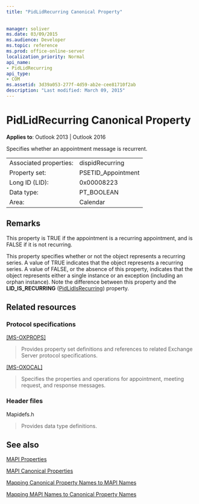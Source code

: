 ```yaml
---
title: "PidLidRecurring Canonical Property"
 
 
manager: soliver
ms.date: 03/09/2015
ms.audience: Developer
ms.topic: reference
ms.prod: office-online-server
localization_priority: Normal
api_name:
- PidLidRecurring
api_type:
- COM
ms.assetid: 3d39a053-277f-4d59-ab2e-cee81710f2ab
description: "Last modified: March 09, 2015"
---
```


# PidLidRecurring Canonical Property

  
  
**Applies to**: Outlook 2013 | Outlook 2016 
  
Specifies whether an appointment message is recurrent.
  
|||
|:-----|:-----|
|Associated properties:  <br/> |dispidRecurring  <br/> |
|Property set:  <br/> |PSETID_Appointment  <br/> |
|Long ID (LID):  <br/> |0x00008223  <br/> |
|Data type:  <br/> |PT_BOOLEAN  <br/> |
|Area:  <br/> |Calendar  <br/> |
   
## Remarks

This property is TRUE if the appointment is a recurring appointment, and is FALSE if it is not recurring.
  
This property specifies whether or not the object represents a recurring series. A value of TRUE indicates that the object represents a recurring series. A value of FALSE, or the absence of this property, indicates that the object represents either a single instance or an exception (including an orphan instance). Note the difference between this property and the **LID_IS_RECURRING** ([PidLidIsRecurring](pidlidisrecurring-canonical-property.md)) property.
  
## Related resources

### Protocol specifications

[[MS-OXPROPS]](https://msdn.microsoft.com/library/f6ab1613-aefe-447d-a49c-18217230b148%28Office.15%29.aspx)
  
> Provides property set definitions and references to related Exchange Server protocol specifications.
    
[[MS-OXOCAL]](https://msdn.microsoft.com/library/09861fde-c8e4-4028-9346-e7c214cfdba1%28Office.15%29.aspx)
  
> Specifies the properties and operations for appointment, meeting request, and response messages.
    
### Header files

Mapidefs.h
  
> Provides data type definitions.
    
## See also



[MAPI Properties](mapi-properties.md)
  
[MAPI Canonical Properties](mapi-canonical-properties.md)
  
[Mapping Canonical Property Names to MAPI Names](mapping-canonical-property-names-to-mapi-names.md)
  
[Mapping MAPI Names to Canonical Property Names](mapping-mapi-names-to-canonical-property-names.md)

